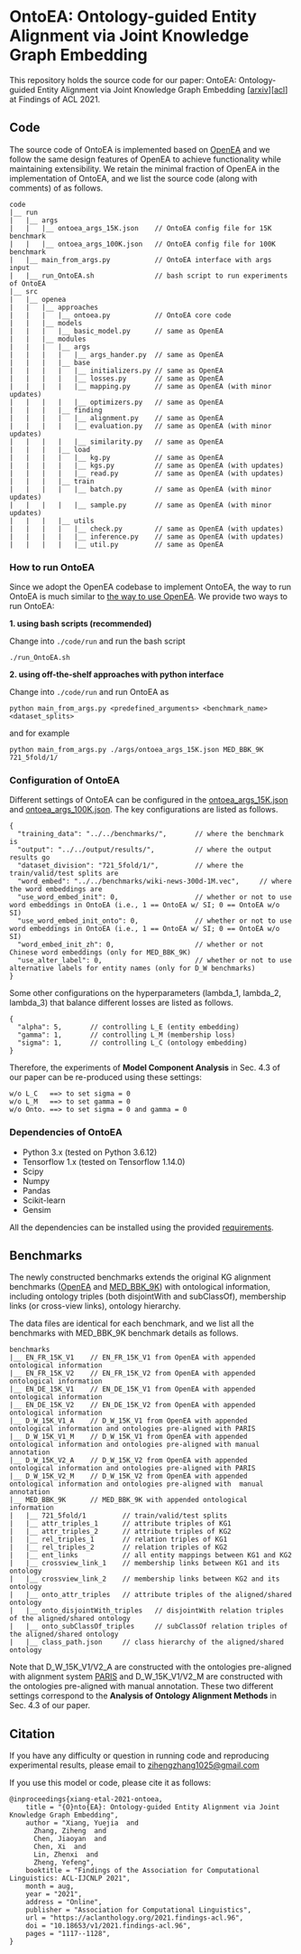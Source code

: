 # OntoEA: Ontology-guided Entity Alignment via Joint Knowledge Graph Embedding

This repository holds the source code for our paper: OntoEA: Ontology-guided Entity Alignment via Joint Knowledge Graph Embedding [[arxiv](https://arxiv.org/pdf/2105.07688.pdf)][[acl](https://aclanthology.org/2021.findings-acl.96.pdf)] at Findings of ACL 2021.

## Code

The source code of OntoEA is implemented based on [OpenEA](https://github.com/nju-websoft/OpenEA) and we follow the same design features of OpenEA to achieve functionality while maintaining extensibility. We retain the minimal fraction of OpenEA in the implementation of OntoEA, and we list the source code (along with comments) of as follows.

```
code
|__ run
|   |__ args
|   |   |__ ontoea_args_15K.json    // OntoEA config file for 15K benchmark
|   |   |__ ontoea_args_100K.json   // OntoEA config file for 100K benchmark
|   |__ main_from_args.py           // OntoEA interface with args input
|   |__ run_OntoEA.sh               // bash script to run experiments of OntoEA
|__ src
|   |__ openea
|   |   |__ approaches
|   |   |   |__ ontoea.py           // OntoEA core code
|   |   |__ models
|   |   |   |__ basic_model.py      // same as OpenEA
|   |   |__ modules
|   |   |   |__ args
|   |   |   |   |__ args_hander.py  // same as OpenEA
|   |   |   |__ base
|   |   |   |   |__ initializers.py // same as OpenEA
|   |   |   |   |__ losses.py       // same as OpenEA
|   |   |   |   |__ mapping.py      // same as OpenEA (with minor updates)
|   |   |   |   |__ optimizers.py   // same as OpenEA
|   |   |   |__ finding
|   |   |   |   |__ alignment.py    // same as OpenEA
|   |   |   |   |__ evaluation.py   // same as OpenEA (with minor updates)
|   |   |   |   |__ similarity.py   // same as OpenEA
|   |   |   |__ load
|   |   |   |   |__ kg.py           // same as OpenEA
|   |   |   |   |__ kgs.py          // same as OpenEA (with updates)
|   |   |   |   |__ read.py         // same as OpenEA (with updates)
|   |   |   |__ train
|   |   |   |   |__ batch.py        // same as OpenEA (with minor updates)
|   |   |   |   |__ sample.py       // same as OpenEA (with minor updates)
|   |   |   |__ utils
|   |   |   |   |__ check.py        // same as OpenEA (with updates)
|   |   |   |   |__ inference.py    // same as OpenEA (with updates)
|   |   |   |   |__ util.py         // same as OpenEA
```

### How to run OntoEA

Since we adopt the OpenEA codebase to implement OntoEA, the way to run OntoEA is much similar to [the way to use OpenEA](https://github.com/nju-websoft/OpenEA#usage). We provide two ways to run OntoEA:

**1. using bash scripts (recommended)**

Change into ```./code/run``` and run the bash script
```
./run_OntoEA.sh
```

**2. using off-the-shelf approaches with python interface**

Change into ```./code/run``` and run OntoEA as
```
python main_from_args.py <predefined_arguments> <benchmark_name> <dataset_splits>
```
and for example
```
python main_from_args.py ./args/ontoea_args_15K.json MED_BBK_9K 721_5fold/1/
```

### Configuration of OntoEA

Different settings of OntoEA can be configured in the [ontoea_args_15K.json](code/run/args/ontoea_args_15K.json) and [ontoea_args_100K.json](code/run/args/ontoea_args_100K.json). The key configurations are listed as follows.

```
{
  "training_data": "../../benchmarks/",       // where the benchmark is
  "output": "../../output/results/",          // where the output results go
  "dataset_division": "721_5fold/1/",         // where the train/valid/test splits are
  "word_embed": "../../benchmarks/wiki-news-300d-1M.vec",     // where the word embeddings are
  "use_word_embed_init": 0,                   // whether or not to use word embeddings in OntoEA (i.e., 1 == OntoEA w/ SI; 0 == OntoEA w/o SI)
  "use_word_embed_init_onto": 0,              // whether or not to use word embeddings in OntoEA (i.e., 1 == OntoEA w/ SI; 0 == OntoEA w/o SI)
  "word_embed_init_zh": 0,                    // whether or not Chinese word embeddings (only for MED_BBK_9K)
  "use_alter_label": 0,                       // whether or not to use alternative labels for entity names (only for D_W benchmarks)
}
```

Some other configurations on the hyperparameters (lambda_1, lambda_2, lambda_3) that balance different losses are listed as follows.

```
{
  "alpha": 5,		// controlling L_E (entity embedding)
  "gamma": 1,		// controlling L_M (membership loss)
  "sigma": 1,		// controlling L_C (ontology embedding)
}
```

Therefore, the experiments of **Model Component Analysis** in Sec. 4.3 of our paper can be re-produced using these settings:
```
w/o L_C   ==> to set sigma = 0
w/o L_M   ==> to set gamma = 0
w/o Onto. ==> to set sigma = 0 and gamma = 0
```

### Dependencies of OntoEA

* Python 3.x (tested on Python 3.6.12)
* Tensorflow 1.x (tested on Tensorflow 1.14.0)
* Scipy
* Numpy
* Pandas
* Scikit-learn
* Gensim

All the dependencies can be installed using the provided [requirements](requirements.txt).

## Benchmarks

The newly constructed benchmarks extends the original KG alignment benchmarks ([OpenEA](https://github.com/nju-websoft/OpenEA) and [MED_BBK_9K](https://github.com/ZihengZZH/industry-eval-EA)) with ontological information, including ontology triples (both disjointWith and subClassOf), membership links (or cross-view links), ontology hierarchy.

The data files are identical for each benchmark, and we list all the benchmarks with MED_BBK_9K benchmark details as follows.

```
benchmarks
|__ EN_FR_15K_V1    // EN_FR_15K_V1 from OpenEA with appended ontological information
|__ EN_FR_15K_V2    // EN_FR_15K_V2 from OpenEA with appended ontological information
|__ EN_DE_15K_V1    // EN_DE_15K_V1 from OpenEA with appended ontological information
|__ EN_DE_15K_V2    // EN_DE_15K_V2 from OpenEA with appended ontological information
|__ D_W_15K_V1_A    // D_W_15K_V1 from OpenEA with appended ontological information and ontologies pre-aligned with PARIS
|__ D_W_15K_V1_M    // D_W_15K_V1 from OpenEA with appended ontological information and ontologies pre-aligned with manual annotation
|__ D_W_15K_V2_A    // D_W_15K_V2 from OpenEA with appended ontological information and ontologies pre-aligned with PARIS
|__ D_W_15K_V2_M    // D_W_15K_V2 from OpenEA with appended ontological information and ontologies pre-aligned with  manual annotation
|__ MED_BBK_9K      // MED_BBK_9K with appended ontological information
|   |__ 721_5fold/1         // train/valid/test splits
|   |__ attr_triples_1      // attribute triples of KG1
|   |__ attr_triples_2      // attribute triples of KG2
|   |__ rel_triples_1       // relation triples of KG1
|   |__ rel_triples_2       // relation triples of KG2
|   |__ ent_links           // all entity mappings between KG1 and KG2
|   |__ crossview_link_1    // membership links between KG1 and its ontology
|   |__ crossview_link_2    // membership links between KG2 and its ontology
|   |__ onto_attr_triples   // attribute triples of the aligned/shared ontology
|   |__ onto_disjointWith_triples   // disjointWith relation triples of the aligned/shared ontology
|   |__ onto_subClassOf_triples     // subClassOf relation triples of the aligned/shared ontology
|   |__ class_path.json     // class hierarchy of the aligned/shared ontology
```

Note that D_W_15K_V1/V2_A are constructed with the ontologies pre-aligned with alignment system [PARIS](https://arxiv.org/abs/1111.7164) and D_W_15K_V1/V2_M are constructed with the ontologies pre-aligned with manual annotation. These two different settings correspond to the **Analysis of Ontology Alignment Methods** in Sec. 4.3 of our paper.


## Citation

If you have any difficulty or question in running code and reproducing experimental results, please email to zihengzhang1025@gmail.com

If you use this model or code, please cite it as follows:

```
@inproceedings{xiang-etal-2021-ontoea,
    title = "{O}nto{EA}: Ontology-guided Entity Alignment via Joint Knowledge Graph Embedding",
    author = "Xiang, Yuejia  and
      Zhang, Ziheng  and
      Chen, Jiaoyan  and
      Chen, Xi  and
      Lin, Zhenxi  and
      Zheng, Yefeng",
    booktitle = "Findings of the Association for Computational Linguistics: ACL-IJCNLP 2021",
    month = aug,
    year = "2021",
    address = "Online",
    publisher = "Association for Computational Linguistics",
    url = "https://aclanthology.org/2021.findings-acl.96",
    doi = "10.18653/v1/2021.findings-acl.96",
    pages = "1117--1128",
}
```
